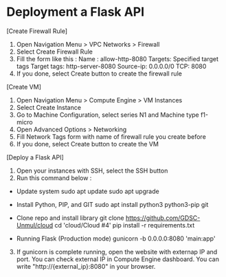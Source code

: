 # Deployment a Flask API
[Create Firewall Rule]
1. Open Navigation Menu > VPC Networks > Firewall
2. Select Create Firewall Rule
3. Fill the form like this :
Name : allow-http-8080
Targets: Specified target tags
Target tags: http-server-8080
Source-ip: 0.0.0.0/0
TCP: 8080
4. If you done, select Create button to create the firewall rule

[Create VM]
1. Open Navigation Menu > Compute Engine  > VM Instances
2. Select Create Instance
3. Go to Machine Configuration, select series N1 and Machine type f1-micro
4. Open Advanced Options > Networking
5. Fill Network Tags form with name of firewall rule you create before
6. If you done, select Create button to create the VM

[Deploy a Flask API]
1. Open your instances with SSH, select the SSH button
2. Run this command below :
- Update system
sudo apt update
sudo apt upgrade

- Install Python, PIP, and GIT
sudo apt install python3 python3-pip git

- Clone repo and install library
git clone https://github.com/GDSC-Unmul/cloud
cd 'cloud/Cloud #4'
pip install -r requirements.txt

- Running Flask (Production mode)
gunicorn -b 0.0.0.0:8080 'main:app'

3. If gunicorn is complete running, open the website with externap IP and port. You can check external IP in Compute Engine dashboard. You can write "http://{external_ip}:8080" in your browser.
